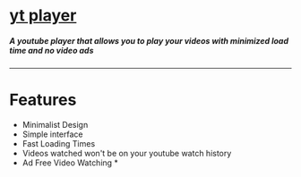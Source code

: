 # [yt player](https://unrealapex.github.io/yt-player/)
##### A youtube player that allows you to play your videos with minimized load time and no video ads
---- 
# Features
- Minimalist Design
- Simple interface
- Fast Loading Times
- Videos watched won't be on your youtube watch history
- Ad Free Video Watching *
